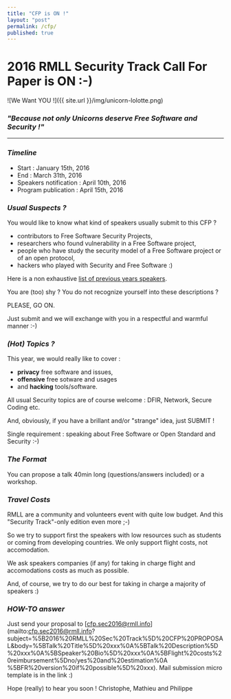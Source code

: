 ```yaml
---
title: "CFP is ON !"
layout: "post"
permalink: /cfp/
published: true 
---
```


# 2016 RMLL Security Track Call For Paper is ON :-)

![We Want YOU !]({{ site.url }}/img/unicorn-lolotte.png) 

### _"Because not only Unicorns deserve Free Software and Security !"_

---

### _Timeline_

* Start : January 15th, 2016
* End   : March 31th, 2016
* Speakers notification : April 10th, 2016
* Program publication : April 15th, 2016

### _Usual Suspects ?_
You would like to know what kind of speakers usually submit to this CFP ?

* contributors to Free Software Security Projects,
* researchers who found vulnerability in a Free Software project,
* people who have study the security model of a Free Software project or of an open protocol,
* hackers who played with Security and Free Software :)

Here is a non exhaustive [list of previous years speakers](https://sec2016.rmll.info/#archives).

You are (too) shy ? You do not recognize yourself into these descriptions ?

PLEASE, GO ON.

Just submit and we will exchange with you in a respectful and warmful manner :-)

### _(Hot) Topics ?_

This year, we would really like to cover :

* **privacy** free software and issues, 
* **offensive** free sotware and usages
* and **hacking** tools/software.

All usual Security topics are of course welcome : DFIR, Network, Secure Coding etc.

And, obviously, if you have a brillant and/or "strange" idea, just SUBMIT ! 

Single requirement : speaking about Free Software or Open Standard and Security :-)

### _The Format_

You can propose a talk 40min long (questions/answers included) or a workshop.

### _Travel Costs_

RMLL are a community and volunteers event with quite low budget. And this "Security Track"-only edition even more ;-)

So we try to support first the speakers with low resources such as students or coming from developing countries. We only support flight costs, not accomodation.

We ask speakers companies (if any) for taking in charge flight and accomodations costs as much as possible. 

And, of course, we try to do our best for taking in charge a majority of speakers :)

### _HOW-TO answer_ 
Just send your proposal to [cfp.sec2016@rmll.info](mailto:cfp.sec2016@rmll.info?subject=%5B2016%20RMLL%20Sec%20Track%5D%20CFP%20PROPOSAL&amp;body=%5BTalk%20Title%5D%20xxx%0A%5BTalk%20Description%5D%20xxx%0A%5BSpeaker%20Bio%5D%20xxx%0A%5BFlight%20costs%20reimbursement%5Dno/yes%20and%20estimation%0A %5BFR%20version%20if%20possible%5D%20xxx). Mail submission micro template is in the link :) 

Hope (really) to hear you soon !
Christophe, Mathieu and Philippe
